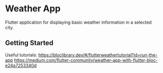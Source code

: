 # Weather App

Flutter application for displaying basic weather information in a selected city.

## Getting Started

Useful tutorials:
https://bloclibrary.dev/#/flutterweathertutorial?id=run-the-app
https://medium.com/flutter-community/weather-app-with-flutter-bloc-e24a7253340d

